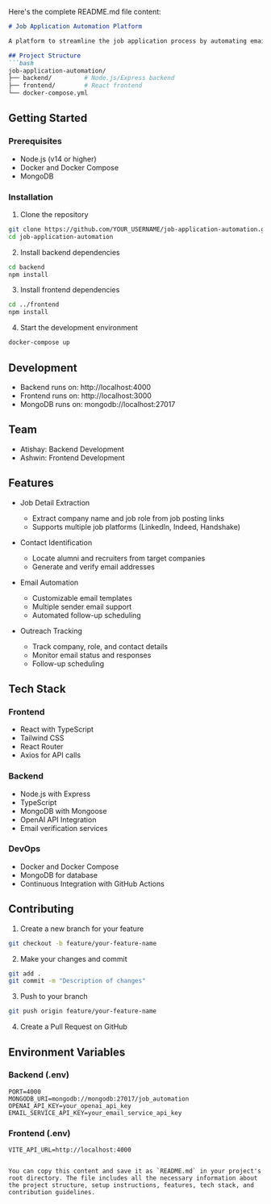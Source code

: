 Here's the complete README.md file content:

```markdown:README.md
# Job Application Automation Platform

A platform to streamline the job application process by automating email outreach and tracking.

## Project Structure
```bash
job-application-automation/
├── backend/         # Node.js/Express backend
├── frontend/        # React frontend
└── docker-compose.yml
```

## Getting Started

### Prerequisites
- Node.js (v14 or higher)
- Docker and Docker Compose
- MongoDB

### Installation

1. Clone the repository
```bash
git clone https://github.com/YOUR_USERNAME/job-application-automation.git
cd job-application-automation
```

2. Install backend dependencies
```bash
cd backend
npm install
```

3. Install frontend dependencies
```bash
cd ../frontend
npm install
```

4. Start the development environment
```bash
docker-compose up
```

## Development

- Backend runs on: http://localhost:4000
- Frontend runs on: http://localhost:3000
- MongoDB runs on: mongodb://localhost:27017

## Team
- Atishay: Backend Development
- Ashwin: Frontend Development

## Features

- Job Detail Extraction
  - Extract company name and job role from job posting links
  - Supports multiple job platforms (LinkedIn, Indeed, Handshake)

- Contact Identification
  - Locate alumni and recruiters from target companies
  - Generate and verify email addresses

- Email Automation
  - Customizable email templates
  - Multiple sender email support
  - Automated follow-up scheduling

- Outreach Tracking
  - Track company, role, and contact details
  - Monitor email status and responses
  - Follow-up scheduling

## Tech Stack

### Frontend
- React with TypeScript
- Tailwind CSS
- React Router
- Axios for API calls

### Backend
- Node.js with Express
- TypeScript
- MongoDB with Mongoose
- OpenAI API Integration
- Email verification services

### DevOps
- Docker and Docker Compose
- MongoDB for database
- Continuous Integration with GitHub Actions

## Contributing

1. Create a new branch for your feature
```bash
git checkout -b feature/your-feature-name
```

2. Make your changes and commit
```bash
git add .
git commit -m "Description of changes"
```

3. Push to your branch
```bash
git push origin feature/your-feature-name
```

4. Create a Pull Request on GitHub

## Environment Variables

### Backend (.env)
```env
PORT=4000
MONGODB_URI=mongodb://mongodb:27017/job_automation
OPENAI_API_KEY=your_openai_api_key
EMAIL_SERVICE_API_KEY=your_email_service_api_key
```

### Frontend (.env)
```env
VITE_API_URL=http://localhost:4000
```
```

You can copy this content and save it as `README.md` in your project's root directory. The file includes all the necessary information about the project structure, setup instructions, features, tech stack, and contribution guidelines.
